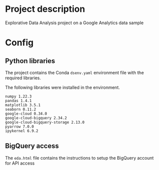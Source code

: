 # Project description

Explorative Data Analysis project on a Google Analytics data sample

# Config

## Python libraries

The project contains the Conda ```dsenv.yaml``` environment file with the required libraries. 

The following libraries were installed in the environment.

```
numpy 1.22.3
pandas 1.4.1
matplotlib 3.5.1
seaborn 0.11.2
google-cloud 0.34.0
google-cloud-bigquery 2.34.2
google-cloud-bigquery-storage 2.13.0
pyarrow 7.0.0
ipykernel 6.9.2
```

## BigQuery access

The ```eda.html``` file contains the instructions to setup the BigQuery account for API access